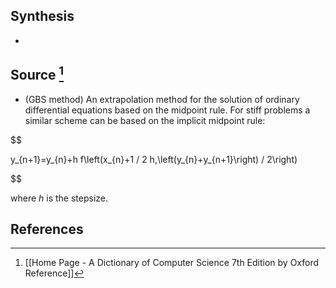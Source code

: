 ## Synthesis
- 
## Source [^1]
- (GBS method) An extrapolation method for the solution of ordinary differential equations based on the midpoint rule. For stiff problems a similar scheme can be based on the implicit midpoint rule:

  

$$

y_{n+1}=y_{n}+h f\left(x_{n}+1 / 2 h,\left(y_{n}+y_{n+1}\right) / 2\right)

$$

  

where $h$ is the stepsize.
## References

[^1]: [[Home Page - A Dictionary of Computer Science 7th Edition by Oxford Reference]]